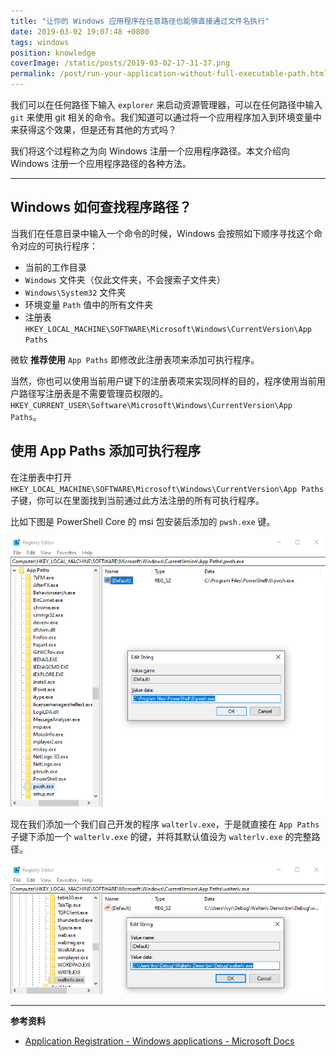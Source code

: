 ```yaml
---
title: "让你的 Windows 应用程序在任意路径也能够直接通过文件名执行"
date: 2019-03-02 19:07:48 +0800
tags: windows
position: knowledge
coverImage: /static/posts/2019-03-02-17-31-37.png
permalink: /post/run-your-application-without-full-executable-path.html
---
```


我们可以在任何路径下输入 `explorer` 来启动资源管理器，可以在任何路径中输入 `git` 来使用 git 相关的命令。我们知道可以通过将一个应用程序加入到环境变量中来获得这个效果，但是还有其他的方式吗？

我们将这个过程称之为向 Windows 注册一个应用程序路径。本文介绍向 Windows 注册一个应用程序路径的各种方法。

---

<div id="toc"></div>

## Windows 如何查找程序路径？

当我们在任意目录中输入一个命令的时候，Windows 会按照如下顺序寻找这个命令对应的可执行程序：

- 当前的工作目录
- `Windows` 文件夹（仅此文件夹，不会搜索子文件夹）
- `Windows\System32` 文件夹
- 环境变量 `Path` 值中的所有文件夹
- 注册表 `HKEY_LOCAL_MACHINE\SOFTWARE\Microsoft\Windows\CurrentVersion\App Paths`

微软 **推荐使用** `App Paths` 即修改此注册表项来添加可执行程序。

当然，你也可以使用当前用户键下的注册表项来实现同样的目的，程序使用当前用户路径写注册表是不需要管理员权限的。`HKEY_CURRENT_USER\Software\Microsoft\Windows\CurrentVersion\App Paths`。

## 使用 App Paths 添加可执行程序

在注册表中打开 `HKEY_LOCAL_MACHINE\SOFTWARE\Microsoft\Windows\CurrentVersion\App Paths` 子键，你可以在里面找到当前通过此方法注册的所有可执行程序。

比如下图是 PowerShell Core 的 msi 包安装后添加的 `pwsh.exe` 键。

![PowerShell Core](/static/posts/2019-03-02-17-31-37.png)

现在我们添加一个我们自己开发的程序 `walterlv.exe`，于是就直接在 `App Paths` 子键下添加一个 `walterlv.exe` 的键，并将其默认值设为 `walterlv.exe` 的完整路径。

![新增的 walterlv.exe](/static/posts/2019-03-02-19-02-35.png)

---

**参考资料**

- [Application Registration - Windows applications - Microsoft Docs](https://docs.microsoft.com/en-us/windows/desktop/shell/app-registration)


